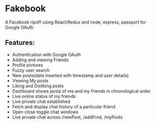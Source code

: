# Fakebook

A Facebook ripoff using React/Redux and node, express, passport for Google OAuth

## Features:

- Authentication with Google OAuth
- Adding and viewing Friends
- Profile pictures
- Fuzzy user search
- New posts(data inserted with timestamp and user details)
- Viewing My posts
- Liking and Disliking posts
- Dashboard shows posts of me and my friends in chronological order
- Live online status of my friends
- Live private chat established
- Fetch and display chat history of a particular friend
- Open close toggle chat windows
- Live private chat across /newPost, /addFrnd, /myPosts
